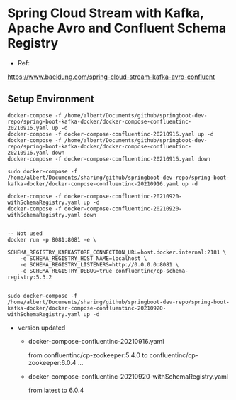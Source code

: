 
# Spring Cloud Stream with Kafka, Apache Avro and Confluent Schema Registry

- Ref:

https://www.baeldung.com/spring-cloud-stream-kafka-avro-confluent

## Setup Environment

```
docker-compose -f /home/albert/Documents/github/springboot-dev-repo/spring-boot-kafka-docker/docker-compose-confluentinc-20210916.yaml up -d
docker-compose -f docker-compose-confluentinc-20210916.yaml up -d
docker-compose -f /home/albert/Documents/github/springboot-dev-repo/spring-boot-kafka-docker/docker-compose-confluentinc-20210916.yaml down
docker-compose -f docker-compose-confluentinc-20210916.yaml down

sudo docker-compose -f /home/albert/Documents/sharing/github/springboot-dev-repo/spring-boot-kafka-docker/docker-compose-confluentinc-20210916.yaml up -d

docker-compose -f docker-compose-confluentinc-20210920-withSchemaRegistry.yaml up -d
docker-compose -f docker-compose-confluentinc-20210920-withSchemaRegistry.yaml down


-- Not used
docker run -p 8081:8081 -e \
    SCHEMA_REGISTRY_KAFKASTORE_CONNECTION_URL=host.docker.internal:2181 \
    -e SCHEMA_REGISTRY_HOST_NAME=localhost \
    -e SCHEMA_REGISTRY_LISTENERS=http://0.0.0.0:8081 \
    -e SCHEMA_REGISTRY_DEBUG=true confluentinc/cp-schema-registry:5.3.2


sudo docker-compose -f /home/albert/Documents/sharing/github/springboot-dev-repo/spring-boot-kafka-docker/docker-compose-confluentinc-20210920-withSchemaRegistry.yaml up -d

```

- version updated

    - docker-compose-confluentinc-20210916.yaml
      
      from confluentinc/cp-zookeeper:5.4.0 to confluentinc/cp-zookeeper:6.0.4 ...
      
    - docker-compose-confluentinc-20210920-withSchemaRegistry.yaml
      
      from latest to 6.0.4


